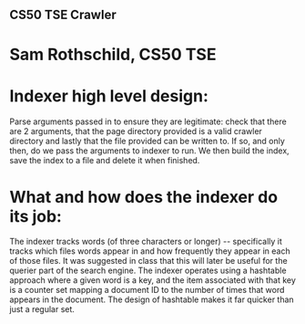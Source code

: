 ## CS50 TSE Crawler
# Sam Rothschild, CS50 TSE

# Indexer high level design:
Parse arguments passed in to ensure they are legitimate: check that there are 2 arguments, that the page directory provided is a valid crawler directory and lastly that the file provided can be written to. If so, and only then, do we pass the arguments to indexer to run. We then build the index, save the index to a file and delete it when finished.

# What and how does the indexer do its job:
The indexer tracks words (of three characters or longer) -- specifically it tracks which files words appear in and how frequently they appear in each of those files. It was suggested in class that this will later be useful for the querier part of the search engine. The indexer operates using a hashtable approach where a given word is a key, and the item associated with that key is a counter set mapping a document ID to the number of times that word appears in the document. The design of hashtable makes it far quicker than just a regular set.
